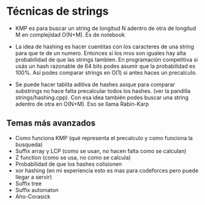 # Técnicas de strings

- KMP es para buscar un string de longitud N adentro de otra de longitud M en complejidad O(N+M). Es de notebook

- La idea de hashing es hacer cuentitas con los caracteres de una string para que te de un numero. Entonces si los nros son iguales hay alta probabilidad de que las strings tambien. En programación competitiva si usás un hash razonable de 64 bits podes asumir que la probabilidad es 100%. Así podes comparar strings en O(1) si antes haces un precalculo.

- Se puede hacer tablita aditiva de hashes asique para comparar substrings no hace falta precalcular todos los hashes. (ver la pandilla strings/hashing.cpp). Con esa idea también podes buscar una string adentro de otra en O(N+M). Eso se llama Rabin-Karp

## Temas más avanzados

- Como funciona KMP (qué representa el precalculo y como funciona la busqueda)
- Suffix array y LCP (como se usan, no hacen falta como se calculan)
- Z function (como se usa, no como se calcula)
- Probabilidad de que los hashes colisionen
- xor hashing (en mi experiencia esto es mas para codeforces pero puede llegar a servir)
- Suffix tree
- Suffix automaton
- Aho-Corasick
